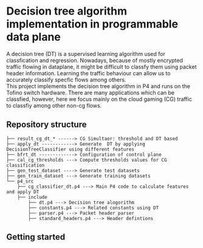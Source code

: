 # Decision tree algorithm implementation in programmable data plane

A decision tree (DT) is a supervised learning algorithm used for classfication and regression. Nowadays, because of mostly encrypted traffic flowing in dataplane, 
it might be difficult to classfy them using packet header information. Learning the traffic behaviour can allow us to accurately classify specfic flows among others.    
This project implements the decision tree algorithm in P4 and runs on the Tofino switch hardware. There are many applications which can be classfied,
however, here we focus mainly on the cloud gaming (CG) traffic to classfiy among other non-cg flows.  

## Repository structure

```text
├── result_cg_dt_* ------> CG Simultaor: threshold and DT based  
├── apply_dt ------------> Generate  DT by applying DecisionTreeClassifier using different features
├── bfrt_dt -------------> Configuration of control plane
├── cal_cg_thresholds ---> Compute thresholds values for CG classification
├── gen_test_dataset ----> Generate test datasets
├── gen_train_dataset ---> Generate training datasets
└── p4_src
    ├── cg_classifier_dt.p4 ---> Main P4 code to calculate features and apply DT
    ├── include
        ├── dt.p4 ---> Decision tree alogorithm
        ├── constants.p4 ---> Related constants using DT
        ├── parser.p4 ---> Packet header parser
        ├── standard_headers.p4 ---> Header defintions
```

## Getting started
